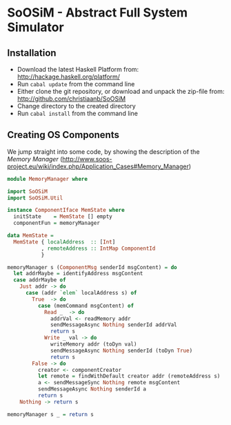 SoOSiM - Abstract Full System Simulator
=======================================

Installation
------------

* Download the latest Haskell Platform from: http://hackage.haskell.org/platform/
* Run `cabal update` from the command line
* Either clone the git repository, or download and unpack the zip-file from: http://github.com/christiaanb/SoOSiM
* Change directory to the created directory
* Run `cabal install` from the command line

Creating OS Components
----------------------

We jump straight into some code, by showing the description of the *Memory Manager* (http://www.soos-project.eu/wiki/index.php/Application_Cases#Memory_Manager)

```haskell
module MemoryManager where

import SoOSiM
import SoOSiM.Util

instance ComponentIface MemState where
  initState    = MemState [] empty
  componentFun = memoryManager

data MemState =
  MemState { localAddress  :: [Int]
           , remoteAddress :: IntMap ComponentId
           }

memoryManager s (ComponentMsg senderId msgContent) = do
  let addrMaybe = identifyAddress msgContent
  case addrMaybe of
    Just addr -> do
      case (addr `elem` localAddress s) of
        True  -> do
          case (memCommand msgContent) of
            Read _  -> do
              addrVal <- readMemory addr
              sendMessageAsync Nothing senderId addrVal
              return s
            Write _ val -> do
              writeMemory addr (toDyn val)
              sendMessageAsync Nothing senderId (toDyn True)
              return s
        False -> do
          creator <- componentCreator
          let remote = findWithDefault creator addr (remoteAddress s)
          a <- sendMessageSync Nothing remote msgContent
          sendMessageAsync Nothing senderId a
          return s
    Nothing -> return s

memoryManager s _ = return s
```
